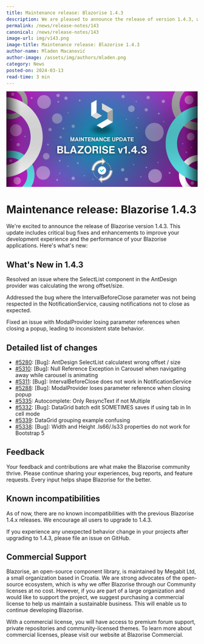 ```yaml
---
title: Maintenance release: Blazorise 1.4.3
description: We are pleased to announce the release of version 1.4.3, which includes important bug fixes and enhancements. This release focuses on improving stability and addressing key issues identified by our user community.
permalink: /news/release-notes/143
canonical: /news/release-notes/143
image-url: img/v143.png
image-title: Maintenance release: Blazorise 1.4.3
author-name: Mladen Macanović
author-image: /assets/img/authors/mladen.png
category: News
posted-on: 2024-03-13
read-time: 3 min
---
```


![Maintenance release: Blazorise 1.4.3](img/v143.png)

# Maintenance release: Blazorise 1.4.3

We're excited to announce the release of Blazorise version 1.4.3. This update includes critical bug fixes and enhancements to improve your development experience and the performance of your Blazorise applications. Here's what's new:

## What's New in 1.4.3

Resolved an issue where the SelectList component in the AntDesign provider was calculating the wrong offset/size.

Addressed the bug where the IntervalBeforeClose parameter was not being respected in the NotificationService, causing notifications not to close as expected.

Fixed an issue with ModalProvider losing parameter references when closing a popup, leading to inconsistent state behavior.

## Detailed list of changes

- [#5280](https://github.com/Megabit/Blazorise/issues/5280): [Bug]: AntDesign SelectList calculatest wrong offset / size
- [#5310](https://github.com/Megabit/Blazorise/issues/5310): [Bug]: Null Reference Exception in Carousel when navigating away while carousel is animating
- [#5311](https://github.com/Megabit/Blazorise/issues/5311): [Bug]: IntervalBeforeClose does not work in NotificationService
- [#5288](https://github.com/Megabit/Blazorise/issues/5288): [Bug]: ModalProvider loses parameter reference when closing popup
- [#5335](https://github.com/Megabit/Blazorise/pull/5335): Autocomplete: Only ResyncText if not Multiple
- [#5332](https://github.com/Megabit/Blazorise/issues/5332): [Bug]: DataGrid batch edit SOMETIMES saves if using tab in In cell mode
- [#5339](https://github.com/Megabit/Blazorise/issues/5339): DataGrid grouping example confusing
- [#5338](https://github.com/Megabit/Blazorise/issues/5338): [Bug]: Width and Height .Is66/.Is33 properties do not work for Bootstrap 5

## Feedback

Your feedback and contributions are what make the Blazorise community thrive. Please continue sharing your experiences, bug reports, and feature requests. Every input helps shape Blazorise for the better.

## Known incompatibilities

As of now, there are no known incompatibilities with the previous Blazorise 1.4.x releases. We encourage all users to upgrade to 1.4.3.

If you experience any unexpected behavior change in your projects after upgrading to 1.4.3, please file an issue on GitHub.

## Commercial Support

Blazorise, an open-source component library, is maintained by Megabit Ltd, a small organization based in Croatia. We are strong advocates of the open-source ecosystem, which is why we offer Blazorise through our Community licenses at no cost. However, if you are part of a large organization and would like to support the project, we suggest purchasing a commercial license to help us maintain a sustainable business. This will enable us to continue developing Blazorise.

With a commercial license, you will have access to premium forum support, private repositories and community-licensed themes. To learn more about commercial licenses, please visit our website at Blazorise Commercial.
